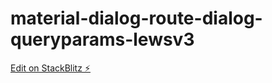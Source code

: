 # material-dialog-route-dialog-queryparams-lewsv3

[Edit on StackBlitz ⚡️](https://stackblitz.com/edit/material-dialog-route-dialog-queryparams-lewsv3)